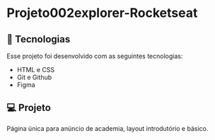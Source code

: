 # Projeto002explorer-Rocketseat
## 🚀 Tecnologias

Esse projeto foi desenvolvido com as seguintes tecnologias:

- HTML e CSS
- Git e Github
- Figma

## 💻 Projeto

Página única para anúncio de academia, layout introdutório e básico.
